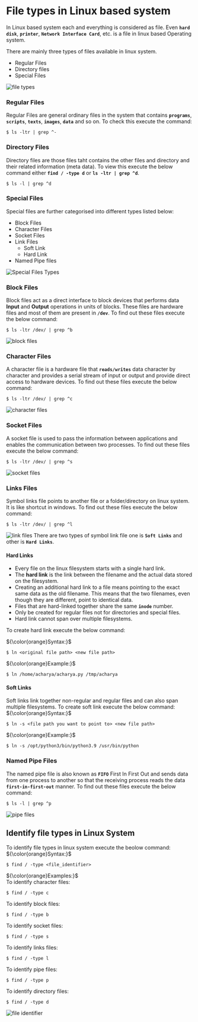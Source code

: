 # File types in Linux based system

In Linux based system each and everything is considered as file. Even **` hard disk `**, **` printer `**, **` Network Interface Card `**, etc. is a file in linux based Operating system.

There are mainly three types of files available in linux system.
  - Regular Files
  - Directory files
  - Special Files

  ![file types](../../images/core-concept/file-types/file-type.png)

### Regular Files
Regular Files are general ordinary files in the system  that contains **` programs `**, **` scripts `**, **` texts `**, **` images `**, **` data `** and so on. To check this execute the command:
```
$ ls -ltr | grep ^-
```


### Directory Files
Directory files are those files taht contains the other files and directory and their related information (meta data). To view this execute the below command either **` find / -type d `** or **` ls -ltr | grep ^d `**.
```
$ ls -l | grep ^d
```

### Special Files
Special files are further categorised into different types listed below:
  - Block Files
  - Character Files
  - Socket Files
  - Link Files
    - Soft Link
    - Hard Link
  - Named Pipe files

  ![Special Files Types](../../images/core-concept/file-types/special-file-type.png)
  

### Block Files
Block files act as a direct interface to block devices that performs data **Input** and **Output** operations in units of blocks. These files are hardware files and most of them are present in **` /dev `**. To find out these files execute the below command:
```
$ ls -ltr /dev/ | grep ^b
```
![block files](../../images/core-concept/file-types/block-files.png)

### Character Files
A character file is a hardware file that **` reads/writes `** data character by character and provides a serial stream of input or output and provide direct access to hardware devices. To find out these files execute the below command:
```
$ ls -ltr /dev/ | grep ^c
```
![character files](../../images/core-concept/file-types/character-file.png)

### Socket Files
A socket file is used to pass the information between applications and enables the communication between two processes. To find out these files execute the below command:
```
$ ls -ltr /dev/ | grep ^s
```
![socket files](../../images/core-concept/file-types/socket-files.png)

### Links Files
Symbol links file points to another file or a folder/directory on linux system. It is like shortcut in windows. To find out these files execute the below command:
```
$ ls -ltr /dev/ | grep ^l
```
![link files](../../images/core-concept/file-types/link-files.png)
There are two types of symbol link file one is **` Soft Links `** and other is **` Hard Links `**.
#### Hard Links
  - Every file on the linux filesystem starts with a single hard link. 
  - The **hard link** is the link between the filename and the actual data stored on the filesystem. 
  - Creating an additional hard link to a file means pointing to the exact same data as the old filename. This means that the two filenames, even though they are different, point to identical data. 
  - Files that are hard-linked together share the same **` inode `** number.
  - Only be created for regular files not for directories and special files.
  - Hard link cannot span over multiple filesystems. <br>

To create hard link execute the below command:

${\color{orange}Syntax:}$
```
$ ln <original file path> <new file path>
```
${\color{orange}Example:}$
```
$ ln /home/acharya/acharya.py /tmp/acharya
```

#### Soft Links
Soft links link together non-regular and regular files and can also span multiple filesystems. To create soft link execute the below command:
${\color{orange}Syntax:}$
```
$ ln -s <file path you want to point to> <new file path>
```
${\color{orange}Example:}$
```
$ ln -s /opt/python3/bin/python3.9 /usr/bin/python
```

### Named Pipe Files
The named pipe file is also known as **` FIFO `** First In First Out and sends data from one process to another so that the receiving process reads the data **` first-in-first-out `** manner.  To find out these files execute the below command:
```
$ ls -l | grep ^p
```
![pipe files](../../images/core-concept/file-types/pipe-files.png)

## Identify file types in Linux System
To identify file types in linux system execute the beolow command:<br>
${\color{orange}Syntax:}$
```
$ find / -type <file_identifier>
```
${\color{orange}Examples:}$<br>
To identify character files:
```
$ find / -type c
```
To identify block files:
```
$ find / -type b
```
To identify socket files:
```
$ find / -type s
```
To identify links files:
```
$ find / -type l
```
To identify pipe files:
```
$ find / -type p
```
To identify directory files:
```
$ find / -type d
```

![file identifier](../../images/core-concept/file-types/file-identifier.png)


